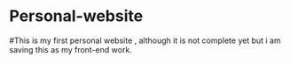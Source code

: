 # Personal-website

#This is my first personal website , although it is not complete yet but i am saving this as my front-end work.
